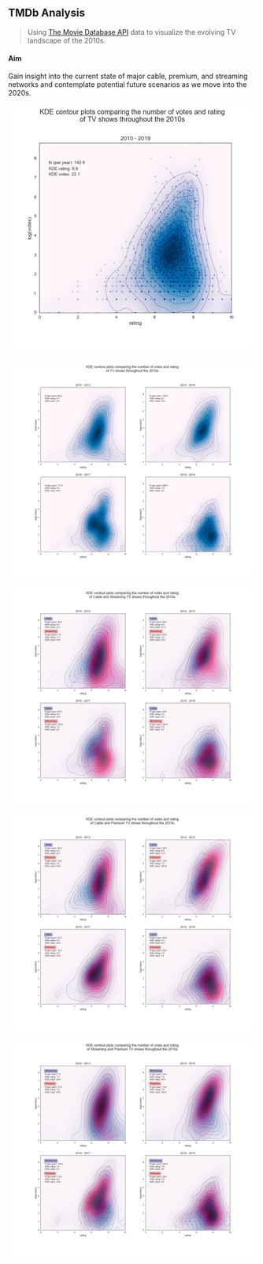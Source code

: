 ## TMDb Analysis

> Using [The Movie Database API](https://developers.themoviedb.org/3/getting-started) data to visualize the evolving TV landscape of the 2010s.

#### Aim
Gain insight into the current state of major cable, premium, and streaming networks and contemplate potential future scenarios as we move into the 2020s.


![](/figures/kde_contour_01.png)

![](/figures/kde_contour_02.png)

![](/figures/kde_contour_03.png)

![](/figures/kde_contour_04.png)

![](/figures/kde_contour_05.png)